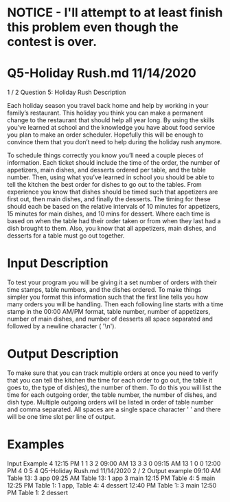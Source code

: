 # NOTICE - I'll attempt to at least finish this problem even though the contest is over.

# Q5-Holiday Rush.md 11/14/2020
1 / 2
Question 5: Holiday Rush
Description

Each holiday season you travel back home and help by working in your family’s restaurant. This holiday you
think you can make a permanent change to the restaurant that should help all year long. By using the skills
you’ve learned at school and the knowledge you have about food service you plan to make an order
scheduler. Hopefully this will be enough to convince them that you don’t need to help during the holiday rush
anymore.

To schedule things correctly you know you’ll need a couple pieces of information. Each ticket should include
the time of the order, the number of appetizers, main dishes, and desserts ordered per table, and the table
number. Then, using what you’ve learned in school you should be able to tell the kitchen the best order for
dishes to go out to the tables. From experience you know that dishes should be timed such that appetizers
are first out, then main dishes, and finally the desserts. The timing for these should each be based on the
relative intervals of 10 minutes for appetizers, 15 minutes for main dishes, and 10 mins for dessert. Where
each time is based on when the table had their order taken or from when they last had a dish brought to
them. Also, you know that all appetizers, main dishes, and desserts for a table must go out together.
# Input Description

To test your program you will be giving it a set number of orders with their time stamps, table numbers, and
the dishes ordered. To make things simpler you format this information such that the first line tells you how
many orders you will be handling. Then each following line starts with a time stamp in the 00:00 AM/PM
format, table number, number of appetizers, number of main dishes, and number of desserts all space
separated and followed by a newline character ( '\n').

# Output Description
To make sure that you can track multiple orders at once you need to verify that you can tell the kitchen the
time for each order to go out, the table it goes to, the type of dish(es), the number of them. To do this you will
list the time for each outgoing order, the table number, the number of dishes, and dish type. Multiple
outgoing orders will be listed in order of table number and comma separated. All spaces are a single space
character ' ' and there will be one time slot per line of output.

# Examples
Input Example
4
12:15 PM 1 1 3 2
09:00 AM 13 3 3 0
09:15 AM 13 1 0 0
12:00 PM 4 0 5 4
Q5-Holiday Rush.md 11/14/2020
2 / 2
Output example
09:10 AM Table 13: 3 app
09:25 AM Table 13: 1 app 3 main
12:15 PM Table 4: 5 main
12:25 PM Table 1: 1 app, Table 4: 4 dessert
12:40 PM Table 1: 3 main
12:50 PM Table 1: 2 dessert
